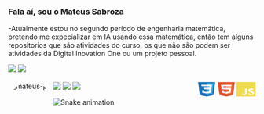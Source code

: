 ### Fala aí, sou o Mateus Sabroza
-Atualmente estou no segundo período de engenharia matemática, pretendo me expecializar em IA usando essa matemática, então tem alguns repositorios que são atividades do curso, os que não são podem ser atividades da Digital Inovation One ou um projeto pessoal. 
<div align="inline_blockr">
  <a href="https://www.linkedin.com/in/mateus-sabroza-b50540222/">
  <img height="180em" src="https://github-readme-stats.vercel.app/api?username=mateussabroza&show_icons=true&theme=tokyonight&include_all_commits=true&count_private=true"/>
  <img height="180em" src="https://github-readme-stats.vercel.app/api/top-langs/?username=mateussabroza&layout=compact&langs_count=7&theme=tokyonight"/>
</div>
  <div style="display: inline_block"><br>
  <img align="right" alt="mateus-Js" height="30" width="40" src="https://raw.githubusercontent.com/devicons/devicon/master/icons/javascript/javascript-plain.svg">
  <img align="right" alt="mateus-HTML" height="30" width="40" src="https://raw.githubusercontent.com/devicons/devicon/master/icons/html5/html5-original.svg">
  <img align="right" alt="mateus-CSS" height="30" width="40" src="https://raw.githubusercontent.com/devicons/devicon/master/icons/css3/css3-original.svg">
  <img align="left" alt="mateus-pic" height="150" style="border-radius:50px;" src="https://miro.medium.com/max/1400/1*6YcHHARJDE83cKCkGL0KRg.gif">
</div>
<div> 
  <a href="https://instagram.com/mateussabroza" target="_blank"><img src="https://img.shields.io/badge/-Instagram-%23E4405F?style=for-the-badge&logo=instagram&logoColor=white" target="_blank"></a>
  <a href = "mailto:sabrozamaillard@gmail.com"><img src="https://img.shields.io/badge/-Gmail-%23333?style=for-the-badge&logo=gmail&logoColor=white" target="_blank"></a>
  <a href="https://www.linkedin.com/in/mateus-sabroza-b50540222/" target="_blank"><img src="https://img.shields.io/badge/-LinkedIn-%230077B5?style=for-the-badge&logo=linkedin&logoColor=white" target="_blank"></a> 
  
  ![Snake animation](https://github.com/mateussabroza/mateussabroza/blob/output/github-contribution-grid-snake.svg)
  </div> 

 



